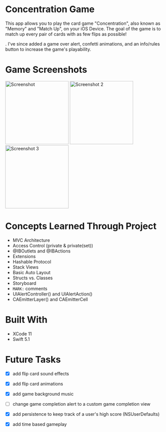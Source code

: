 # Concentration Game

This app allows you to play the card game "Concentration", also known as "Memory" and "Match Up", on your iOS Device. The goal of the game is to match up every pair of cards with as few flips as possible!

. I've since added a game over alert, confetti animations, and an info/rules button to increase the game's playability.

# Game Screenshots
<img src="https://user-images.githubusercontent.com/28976325/71538580-8dda0780-28fb-11ea-8d13-f3c7993991dd.jpeg"
	title="Screenshot" width="200" />
<img src="https://user-images.githubusercontent.com/28976325/71538646-751e2180-28fc-11ea-91ce-80893bf2743b.jpeg" title="Screenshot 2" width="200" />
<img src="https://user-images.githubusercontent.com/28976325/71538675-ffff1c00-28fc-11ea-8123-bceb0a1e6c36.jpeg"
	title="Screenshot 3" width="200" />

# Concepts Learned Through Project
- MVC Architecture
- Access Control (private & private(set))
- @IBOutlets and @IBActions
- Extensions
- Hashable Protocol
- Stack Views
- Basic Auto Layout
- Structs vs. Classes
- Storyboard
- `MARK:` comments
- UIAlertController() and UIAlertAction()
- CAEmitterLayer() and CAEmitterCell

# Built With
- XCode 11
- Swift 5.1

# Future Tasks
- [X] add flip card sound effects
- [X] add flip card animations
- [X] add game background music
- [ ] change game completion alert to a custom game completion view
- [X] add persistence to keep track of a user's high score (NSUserDefaults)
- [X] add time based gameplay


